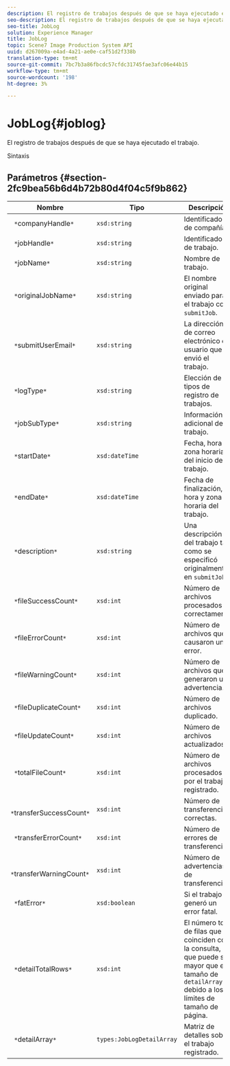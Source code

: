 ```yaml
---
description: El registro de trabajos después de que se haya ejecutado el trabajo.
seo-description: El registro de trabajos después de que se haya ejecutado el trabajo.
seo-title: JobLog
solution: Experience Manager
title: JobLog
topic: Scene7 Image Production System API
uuid: d267009a-e4ad-4a21-ae0e-caf51d2f338b
translation-type: tm+mt
source-git-commit: 7bc7b3a86fbcdc57cfdc31745fae3afc06e44b15
workflow-type: tm+mt
source-wordcount: '198'
ht-degree: 3%

---
```



# JobLog{#joblog}

El registro de trabajos después de que se haya ejecutado el trabajo.

Sintaxis

## Parámetros {#section-2fc9bea56b6d4b72b80d4f04c5f9b862}

| Nombre | Tipo | Descripción |
|---|---|---|
| ` *`companyHandle`*` | `xsd:string` | Identificador de compañía. |
| ` *`jobHandle`*` | `xsd:string` | Identificador de trabajo. |
| ` *`jobName`*` | `xsd:string` | Nombre de trabajo. |
| ` *`originalJobName`*` | `xsd:string` | El nombre original enviado para el trabajo con `submitJob`. |
| ` *`submitUserEmail`*` | `xsd:string` | La dirección de correo electrónico del usuario que envió el trabajo. |
| ` *`logType`*` | `xsd:string` | Elección de tipos de registro de trabajos. |
| ` *`jobSubType`*` | `xsd:string` | Información adicional del trabajo. |
| ` *`startDate`*` | `xsd:dateTime` | Fecha, hora y zona horaria del inicio del trabajo. |
| ` *`endDate`*` | `xsd:dateTime` | Fecha de finalización, hora y zona horaria del trabajo. |
| ` *`description`*` | `xsd:string` | Una descripción del trabajo tal como se especificó originalmente en `submitJob`. |
| ` *`fileSuccessCount`*` | `xsd:int` | Número de archivos procesados correctamente. |
| ` *`fileErrorCount`*` | `xsd:int` | Número de archivos que causaron un error. |
| ` *`fileWarningCount`*` | `xsd:int` | Número de archivos que generaron una advertencia. |
| ` *`fileDuplicateCount`*` | `xsd:int` | Número de archivos duplicado. |
| ` *`fileUpdateCount`*` | `xsd:int` | Número de archivos actualizados. |
| ` *`totalFileCount`*` | `xsd:int` | Número de archivos procesados por el trabajo registrado. |
| ` *`transferSuccessCount`*` | `xsd:int` | Número de transferencias correctas. |
| ` *`transferErrorCount`*` | `xsd:int` | Número de errores de transferencia. |
| ` *`transferWarningCount`*` | `xsd:int` | Número de advertencias de transferencia. |
| ` *`fatError`*` | `xsd:boolean` | Si el trabajo generó un error fatal. |
| ` *`detailTotalRows`*` | `xsd:int` | El número total de filas que coinciden con la consulta, que puede ser mayor que el tamaño de `detailArray` debido a los límites de tamaño de página. |
| ` *`detailArray`*` | `types:JobLogDetailArray` | Matriz de detalles sobre el trabajo registrado. |

